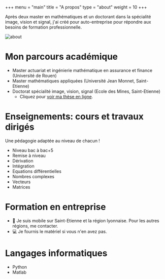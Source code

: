 +++
menu = "main"
title = "A propos"
type = "about"
weight = 10
+++

Après deux master en mathématiques et un doctorant dans la spécialité image, vision et signal, j'ai créé pour auto-entreprise pour répondre aux besoins de formation professionnelle.

![about](../images/IA.jpg)

# Mon parcours académique

- Master actuariat et ingénierie mathématique en assurance et finance (Université de Rouen)
- Master mathématiques appliquées (Université Jean Monnet, Saint-Etienne)
- Doctorat spécialité image, vision, signal (Ecole des Mines, Saint-Etienne) 
    - Cliquez pour [voir ma thèse en ligne](https://www.theses.fr/2010EMSE0575).
    
# Enseignements: cours et travaux dirigés

Une pédagogie adaptée au niveau de chacun !

- Niveau bac à bac+5
- Remise à niveau
- Dérivation
- Intégration
- Equations différentielles
- Nombres complexes
- Vecteurs
- Matrices


# Formation en entreprise

- :red_car: Je suis mobile sur Saint-Etienne et la région lyonnaise. Pour les autres régions, me contacter.
- :computer: Je fournis le matériel si vous n'en avez pas.

# Langages informatiques

- Python
- Matlab
